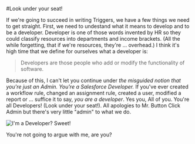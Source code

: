 #Look under your seat!

If we're going to succeed in writing Triggers, we have a few things we need to get straight. First, we need to undestand what it means to develop and to be a developer. Developer is one of those words invented by HR so they could classify resources into departments and income brackets. (All the while forgetting, that if we're resources, they're ... overhead.) I think it's high time that we define for ourselves what a developer is:

> Developers are those people who add or modify the functionality of software.

Because of this, I can't let you continue under *the misguided notion that you're just an Admin. You're a Salesforce Developer.* If you've ever created a workflow rule, changed an assignment rule, created a user, modified a report or ... suffice it to say, *you are a developer*. Yes you, All of you. You're all Developers! (Look under your seat!). All apologies to Mr. Button Click Admin but there's very little "admin" to what we do.

![I'm a Developer? Sweet!](http://i.imgur.com/Mo3skvi.jpg)

You're not going to argue with me, are you?
